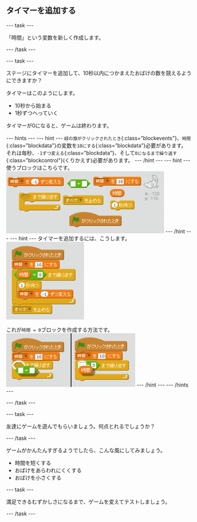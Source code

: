## タイマーを追加する

\--- task \---

「時間」という変数を新しく作成します。

\--- /task \---

\--- task \---

ステージにタイマーを追加して、10秒以内につかまえたおばけの数を競えるようにできますか？

タイマーはこのようにします。

+ 10秒から始まる
+ 1秒ずつへっていく

タイマーが0になると、ゲームは終わります。

\--- hints \--- \--- hint \--- `緑の旗がクリックされたとき`{:class=”blockevents”}、`時間`{:class=”blockdata”}の変数を`10にする`{:class=”blockdata”}必要があります。 それは毎秒、`-1ずつ変える`{:class=”blockdata”}、そして`0になるまで繰り返す`{:class=”blockcontrol"}(くりかえす)必要があります。 \--- /hint \--- \--- hint \--- 使うブロックはこちらです。 ![screenshot](images/ghost-timer-blocks.png) \--- /hint \--- \--- hint \--- タイマーを追加するには、こうします。 ![screenshot](images/ghost-timer-code.png)

これが`時間 = 0`ブロックを作成する方法です。 ![screenshot](images/ghost-timer-help.png) \--- /hint \--- \--- /hints \---

\--- /task \---

\--- task \---

友達にゲームを遊んでもらいましょう。何点とれるでしょうか？

\--- /task \---

ゲームがかんたんすぎるようでしたら、こんな風にしてみましょう。

+ 時間を短くする
+ おばけをあらわれにくくする
+ おばけを小さくする

\--- task \---

満足できるむずかしさになるまで、ゲームを変えてテストしましょう。

\--- /task \---